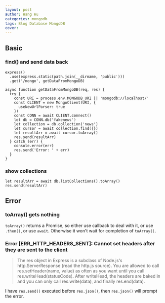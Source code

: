```yaml
---
layout: post
author: Hang Hu
categories: mongodb
tags: Blog Database MongoDB 
cover: 
---
```

## Basic

### find() and send data back

```
express()
  .use(express.static(path.join(__dirname, 'public')))
  .get('/mongo', getDataFromMongoDB)
```


```
async function getDataFromMongoDB(req, res) {
  try {
    const URI = process.env.MONGODB_URI || 'mongodb://localhost/'
    const CLIENT = new MongoClient(URI, {
      useNewUrlParser: true
    })
    const CONN = await CLIENT.connect()
    let db = CONN.db('fakenews')
    let collection = db.collection('news')
    let cursor = await collection.find({})
    let resultArr = await cursor.toArray()
    res.send(resultArr)
  } catch (err) {
    console.error(err)
    res.send('Error: ' + err)
  }
}
```


### show collections


```
let resultArr = await db.listCollections().toArray()
res.send(resultArr)
```


## Error


### toArray() gets nothing


`toArray()` returns a Promise, so either use callback to deal with it, or use `.then()`, or use `await`. Otherwise it won't wait for completion of `toArray()`.


### Error [ERR_HTTP_HEADERS_SENT]: Cannot set headers after they are sent to the client


> The res object in Express is a subclass of Node.js's http.ServerResponse (read the http.js source). You are allowed to call res.setHeader(name, value) as often as you want until you call res.writeHead(statusCode). After writeHead, the headers are baked in and you can only call res.write(data), and finally res.end(data).


I have `res.send()` executed before `res.json()`, then `res.json()` will prompt the error.

